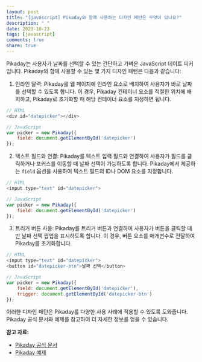 ```yaml
---
layout: post
title: "[javascript] Pikaday와 함께 사용하는 디자인 패턴은 무엇이 있나요?"
description: " "
date: 2023-10-23
tags: [javascript]
comments: true
share: true
---
```


Pikaday는 사용자가 날짜를 선택할 수 있는 간단하고 가벼운 JavaScript 데이트 피커입니다. Pikaday와 함께 사용할 수 있는 몇 가지 디자인 패턴은 다음과 같습니다:

1. 인라인 달력: Pikaday를 웹 페이지에 인라인 요소로 배치하여 사용자가 바로 날짜를 선택할 수 있도록 합니다. 이 경우, Pikaday 컨테이너 요소를 적절한 위치에 배치하고, Pikaday로 초기화할 때 해당 컨테이너 요소를 지정하면 됩니다.

```javascript
// HTML
<div id="datepicker"></div>

// JavaScript
var picker = new Pikaday({
    field: document.getElementById('datepicker')
});
```

2. 텍스트 필드와 연결: Pikaday를 텍스트 입력 필드와 연결하여 사용자가 필드를 클릭하거나 포커스를 이동할 때 날짜 선택이 가능하도록 합니다. Pikaday에서 제공하는 `field` 옵션을 사용하여 텍스트 필드의 ID나 DOM 요소를 지정합니다.

```javascript
// HTML
<input type="text" id="datepicker">

// JavaScript
var picker = new Pikaday({
    field: document.getElementById('datepicker')
});
```

3. 트리거 버튼 사용: Pikaday를 트리거 버튼과 연결하여 사용자가 버튼을 클릭할 때만 날짜 선택 팝업을 표시하도록 합니다. 이 경우, 버튼 요소를 매개변수로 전달하여 Pikaday를 초기화합니다.

```javascript
// HTML
<input type="text" id="datepicker">
<button id="datepicker-btn">날짜 선택</button>

// JavaScript
var picker = new Pikaday({
    field: document.getElementById('datepicker'),
    trigger: document.getElementById('datepicker-btn')
});
```

이러한 디자인 패턴은 Pikaday를 다양한 사용 사례에 적용할 수 있도록 도와줍니다. Pikaday 공식 문서와 예제를 참고하여 더 자세한 정보를 얻을 수 있습니다.

**참고 자료:**
- [Pikaday 공식 문서](https://github.com/Pikaday/Pikaday)
- [Pikaday 예제](https://pikaday.com/examples)